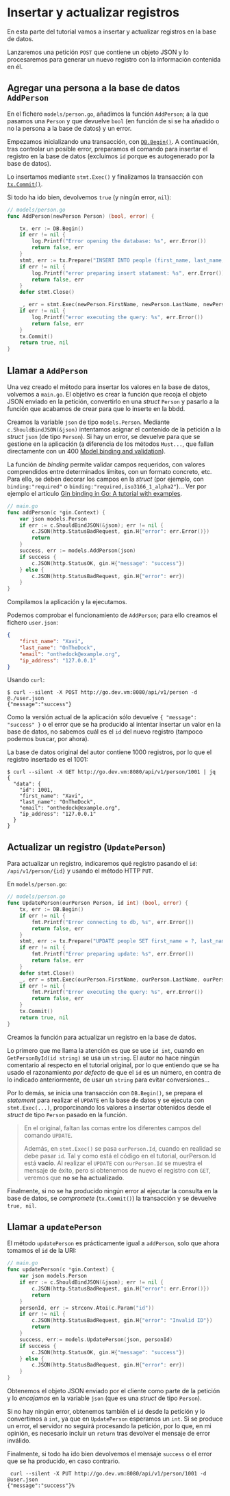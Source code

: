 # Insertar y actualizar registros

En esta parte del tutorial vamos a insertar y actualizar registros en la base de datos.

Lanzaremos una petición `POST` que contiene un objeto JSON y lo procesaremos para generar un nuevo registro con la información contenida en él.

## Agregar una persona a la base de datos `AddPerson`

En el fichero `models/person.go`, añadimos la función `AddPerson`; a la que pasamos una `Person` y que devuelve `bool` (en función de si se ha añadido o no la persona a la base de datos) y un error.

Empezamos inicializando una transacción, con [`DB.Begin()`](https://pkg.go.dev/database/sql#DB.Begin). A continuación, tras controlar un posible error, preparamos el comando para insertar el registro en la base de datos (excluimos `id` porque es autogenerado por la base de datos).

Lo insertamos mediante `stmt.Exec()` y finalizamos la transacción con [`tx.Commit()`](https://pkg.go.dev/database/sql#Tx.Commit).

Si todo ha ido bien, devolvemos `true` (y ningún error, `nil`):

```go
// models/person.go
func AddPerson(newPerson Person) (bool, error) {

    tx, err := DB.Begin()
    if err != nil {
        log.Printf("Error opening the database: %s", err.Error())
        return false, err
    }
    stmt, err := tx.Prepare("INSERT INTO people (first_name, last_name, email, ip_address) VALUES (?,?,?,?)")
    if err != nil {
        log.Printf("error preparing insert statament: %s", err.Error())
        return false, err
    }
    defer stmt.Close()

    _, err = stmt.Exec(newPerson.FirstName, newPerson.LastName, newPerson.Email, newPerson.IpAddress)
    if err != nil {
        log.Printf("error executing the query: %s", err.Error())
        return false, err
    }
    tx.Commit()
    return true, nil
}
```

## Llamar a `AddPerson`

Una vez creado el método para insertar los valores en la base de datos, volvemos a `main.go`. El objetivo es crear la función que recoja el objeto JSON enviado en la petición, convertirlo en una *struct* `Person` y pasarlo a la función que acabamos de crear para que lo inserte en la bbdd.

Creamos la variable `json` de tipo `models.Person`. Mediante `c.ShouldBindJSON(&json)` intentamos asignar el contenido de la petición a la *struct* `json` (de tipo `Person`). Si hay un error, se devuelve para que se gestione en la aplicación (a diferencia de los métodos `Must...`, que fallan directamente con un 400 [Model binding and validation](https://pkg.go.dev/github.com/gin-gonic/gin@v1.8.1#readme-model-binding-and-validation)).

La función de *binding* permite validar campos requeridos, con valores comprendidos entre determinados límites, con un formato concreto, etc. Para ello, se deben decorar los campos en la *struct* (por ejemplo, con `binding:"required"` o `binding:"required,iso3166_1_alpha2"`)... Ver por ejemplo el artículo [Gin binding in Go: A tutorial with examples](https://blog.logrocket.com/gin-binding-in-go-a-tutorial-with-examples/).

```go
// main.go
func addPerson(c *gin.Context) {
    var json models.Person
    if err := c.ShouldBindJSON(&json); err != nil {
        c.JSON(http.StatusBadRequest, gin.H{"error": err.Error()})
        return
    }
    success, err := models.AddPerson(json)
    if success {
        c.JSON(http.StatusOK, gin.H{"message": "success"})
    } else {
        c.JSON(http.StatusBadRequest, gin.H{"error": err})
    }
}
```

Compilamos la aplicación y la ejecutamos.

Podemos comprobar el funcionamiento de `AddPerson`; para ello creamos el fichero `user.json`:

```json
{
    "first_name": "Xavi",
    "last_name": "OnTheDock",
    "email": "onthedock@example.org",
    "ip_address": "127.0.0.1"
}
```

Usando `curl`:

```shell
$ curl --silent -X POST http://go.dev.vm:8080/api/v1/person -d @./user.json
{"message":"success"}
```

Como la versión actual de la aplicación sólo devuelve `{ "message": "success" }` o el error que se ha producido al intentar insertar un valor en la base de datos, no sabemos cuál es el `id` del nuevo registro (tampoco podemos buscar, por ahora).

La base de datos original del autor contiene 1000 registros, por lo que el registro insertado es el 1001:

```shell
$ curl --silent -X GET http://go.dev.vm:8080/api/v1/person/1001 | jq
{
  "data": {
    "id": 1001,
    "first_name": "Xavi",
    "last_name": "OnTheDock",
    "email": "onthedock@example.org",
    "ip_address": "127.0.0.1"
  }
}
```

## Actualizar un registro (`UpdatePerson`)

Para actualizar un registro, indicaremos qué registro pasando el `id`: `/api/v1/person/{id}` y usando el método HTTP `PUT`.

En `models/person.go`:

```go
// models/person.go
func UpdatePerson(ourPerson Person, id int) (bool, error) {
    tx, err := DB.Begin()
    if err != nil {
        fmt.Printf("Error connecting to db, %s", err.Error())
        return false, err
    }
    stmt, err := tx.Prepare("UPDATE people SET first_name = ?, last_name = ?, email = ?, ip_address = ? WHERE Id = ?")
    if err != nil {
        fmt.Printf("Error preparing update: %s", err.Error())
        return false, err
    }
    defer stmt.Close()
    _, err = stmt.Exec(ourPerson.FirstName, ourPerson.LastName, ourPerson.Email, ourPerson.IpAddress, id)
    if err != nil {
        fmt.Printf("Error executing the query: %s", err.Error())
        return false, err
    }
    tx.Commit()
    return true, nil
}
```

Creamos la función para actualizar un registro en la base de datos.

Lo primero que me llama la atención es que se use `id int`, cuando en `GetPersonById(id string)` se usa un `string`. El autor no hace ningún comentario al respecto en el tutorial original, por lo que entiendo que se ha usado el razonamiento *por defecto* de que el `id` es un número, en contra de lo indicado anteriormente, de usar un `string` para evitar conversiones...

Por lo demás, se inicia una transacción con `DB.Begin()`, se prepara el *statement* para realizar el `UPDATE` en la base de datos y se ejecuta con `stmt.Exec(...)`, proporcinando los valores a insertar obtenidos desde el *struct* de tipo `Person` pasado en la función.

> En el original, faltan las comas entre los diferentes campos del comando `UPDATE`.
>
> Además, en `stmt.Exec()` se pasa `ourPerson.Id`, cuando en realidad se debe pasar `id`. Tal y como está el código en el tutorial, ourPerson.Id está **vacío**. Al realizar el `UPDATE` con `ourPerson.Id` se muestra el mensaje de éxito, pero si obtenemos de nuevo el registro con `GET`, veremos que **no se ha actualizado**.

Finalmente, si no se ha producido ningún error al ejecutar la consulta en la base de datos, se *compromete* (`tx.Commit()`) la transacción y se devuelve `true, nil`.

## Llamar a `updatePerson`

El método `updatePerson` es prácticamente igual a `addPerson`, solo que ahora tomamos el `id` de la URI:

```go
// main.go
func updatePerson(c *gin.Context) {
    var json models.Person
    if err := c.ShouldBindJSON(&json); err != nil {
        c.JSON(http.StatusBadRequest, gin.H{"error": err.Error()})
        return
    }
    personId, err := strconv.Atoi(c.Param("id"))
    if err != nil {
        c.JSON(http.StatusBadRequest, gin.H{"error": "Invalid ID"})
        return
    }
    success, err:= models.UpdatePerson(json, personId)
    if success {
        c.JSON(http.StatusOK, gin.H{"message": "success"})
    } else {
        c.JSON(http.StatusBadRequest, gin.H{"error": err})
    }
}
```

Obtenemos el objeto JSON enviado por el cliente como parte de la petición y lo *encajamos* en la variable `json` (que es una *struct* de tipo `Person`).

Si no hay ningún error, obtenemos también el `id` desde la petición y lo convertimos a `int`, ya que en `UpdatePerson` esperamos un `int`. Si se produce un error, el servidor no seguirá procesando la petición, por lo que, en mi opinión, es necesario incluir un `return` tras devolver el mensaje de error inválido.

Finalmente, si todo ha ido bien devolvemos el mensaje `success` o el error que se ha producido, en caso contrario.

```shell
 curl --silent -X PUT http://go.dev.vm:8080/api/v1/person/1001 -d @user.json
{"message":"success"}%
```
